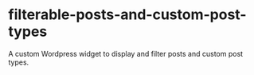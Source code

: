 # filterable-posts-and-custom-post-types
A custom Wordpress widget to display and filter posts and custom post types.
